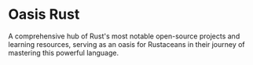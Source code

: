 # Oasis Rust

A comprehensive hub of Rust's most notable open-source projects and learning resources, serving as an oasis for Rustaceans in their journey of mastering this powerful language.
